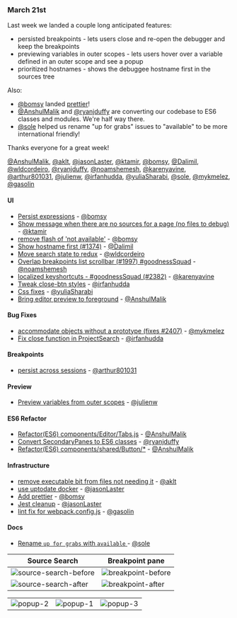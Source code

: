 ### March 21st

Last week we landed a couple long anticipated features:

* persisted breakpoints - lets users close and re-open the debugger and keep the breakpoints
* previewing variables in outer scopes - lets users hover over a variable defined in an outer scope and see a popup
* prioritized hostnames - shows the debuggee hostname first in the sources tree

Also:

* [@bomsy] landed [prettier]!
* [@AnshulMalik] and [@ryanjduffy] are converting our codebase to ES6 classes and modules. We're half way there.
* [@sole] helped us rename "up for grabs" issues to "available" to be more international friendly!

Thanks everyone for a great week!

[@AnshulMalik], [@aklt], [@jasonLaster], [@ktamir], [@bomsy], [@Dalimil], [@wldcordeiro], [@ryanjduffy], [@noamshemesh], [@karenyavine], [@arthur801031], [@julienw], [@irfanhudda], [@yuliaSharabi], [@sole], [@mykmelez], [@gasolin]

#### UI

* [Persist expressions][pr-18] - [@bomsy]
* [Show message when there are no sources for a page (no files to debug)][pr-3] - [@ktamir]
* [remove flash of 'not available'][pr-4] - [@bomsy]
* [Show hostname first (#1374)][pr-5] - [@Dalimil]
* [Move search state to redux][pr-6] - [@wldcordeiro]
* [Overlap breakpoints list scrollbar (#1997) #goodnessSquad][pr-8] - [@noamshemesh]
* [localized keyshortcuts - #goodnessSquad (#2382)][pr-9] - [@karenyavine]
* [Tweak close-btn styles][pr-13] - [@irfanhudda]
* [Css fixes][pr-16] - [@yuliaSharabi]
* [Bring editor preview to foreground][pr-21] - [@AnshulMalik]


#### Bug Fixes

* [accommodate objects without a prototype (fixes #2407)][pr-19] - [@mykmelez]
* [Fix close function in ProjectSearch][pr-20] - [@irfanhudda]

#### Breakpoints

* [persist across sessions][pr-10] - [@arthur801031]

#### Preview

* [Preview variables from outer scopes][pr-11] - [@julienw]

#### ES6 Refactor

* [Refactor(ES6) components/Editor/Tabs.js][pr-0] - [@AnshulMalik]
* [Convert SecondaryPanes to ES6 classes][pr-7] - [@ryanjduffy]
* [Refactor(ES6) components/shared/Button/*][pr-14] - [@AnshulMalik]

#### Infrastructure

* [remove executable bit from files not needing it][pr-1] - [@aklt]
* [use uptodate docker][pr-2] - [@jasonLaster]
* [Add prettier][pr-12] - [@bomsy]
* [Jest cleanup][pr-15] - [@jasonLaster]
* [lint fix for webpack.config.js][pr-22] - [@gasolin]

#### Docs

* [Rename `up for grabs` with `available` ][pr-17] - [@sole]

|Source Search|Breakpoint pane|
|----|----|
|![source-search-before](https://cloud.githubusercontent.com/assets/1755089/24050410/bb79d714-0b54-11e7-9356-ed297222d1c0.png)|![breakpoint-before](https://cloud.githubusercontent.com/assets/1755089/24050416/c07eedee-0b54-11e7-91e9-b199c61a0659.png)
|![source-search-after](https://cloud.githubusercontent.com/assets/1755089/24050433/c96d008a-0b54-11e7-84aa-429d06e5736c.png)|![breakpoint-after](https://cloud.githubusercontent.com/assets/1755089/24050440/ce5fcdde-0b54-11e7-8a95-dbe21b68ddf2.png)|


| | | |
|----|----|----|
|![popup-2]|![popup-1]|![popup-3]|

[popup-2]:https://cloud.githubusercontent.com/assets/7821757/24079705/37d70880-0cb4-11e7-9cdf-5a4e686d80ce.jpg
[popup-1]:https://cloud.githubusercontent.com/assets/7821757/24079709/3d9eb22c-0cb4-11e7-8321-38703f5616f0.jpg
[popup-3]:https://cloud.githubusercontent.com/assets/7821757/24079715/50ef3b94-0cb4-11e7-923b-76e379d51bef.jpg


[pr-0]:https://github.com/devtools-html/debugger.html/pull/2376
[pr-1]:https://github.com/devtools-html/debugger.html/pull/2377
[pr-2]:https://github.com/devtools-html/debugger.html/pull/2375
[pr-3]:https://github.com/devtools-html/debugger.html/pull/2385
[pr-4]:https://github.com/devtools-html/debugger.html/pull/2374
[pr-5]:https://github.com/devtools-html/debugger.html/pull/2316
[pr-6]:https://github.com/devtools-html/debugger.html/pull/2365
[pr-7]:https://github.com/devtools-html/debugger.html/pull/2391
[pr-8]:https://github.com/devtools-html/debugger.html/pull/2383
[pr-9]:https://github.com/devtools-html/debugger.html/pull/2384
[pr-10]:https://github.com/devtools-html/debugger.html/pull/2318
[pr-11]:https://github.com/devtools-html/debugger.html/pull/2271
[pr-12]:https://github.com/devtools-html/debugger.html/pull/2389
[pr-13]:https://github.com/devtools-html/debugger.html/pull/2403
[pr-14]:https://github.com/devtools-html/debugger.html/pull/2380
[pr-15]:https://github.com/devtools-html/debugger.html/pull/2401
[pr-16]:https://github.com/devtools-html/debugger.html/pull/2386
[pr-17]:https://github.com/devtools-html/debugger.html/pull/2400
[pr-18]:https://github.com/devtools-html/debugger.html/pull/2366
[pr-19]:https://github.com/devtools-html/debugger.html/pull/2408
[pr-20]:https://github.com/devtools-html/debugger.html/pull/2409
[pr-21]:https://github.com/devtools-html/debugger.html/pull/2410
[pr-22]:https://github.com/devtools-html/debugger.html/pull/2415
[@AnshulMalik]:http://github.com/AnshulMalik
[@aklt]:http://github.com/aklt
[@jasonLaster]:http://github.com/jasonLaster
[@ktamir]:http://github.com/ktamir
[@bomsy]:http://github.com/bomsy
[@Dalimil]:http://github.com/Dalimil
[@wldcordeiro]:http://github.com/wldcordeiro
[@ryanjduffy]:http://github.com/ryanjduffy
[@noamshemesh]:http://github.com/noamshemesh
[@karenyavine]:http://github.com/karenyavine
[@arthur801031]:http://github.com/arthur801031
[@julienw]:http://github.com/julienw
[@irfanhudda]:http://github.com/irfanhudda
[@yuliaSharabi]:http://github.com/yuliaSharabi
[@sole]:http://github.com/sole
[@mykmelez]:http://github.com/mykmelez
[@gasolin]:http://github.com/gasolin
[prettier]:https://github.com/jlongster/prettier
